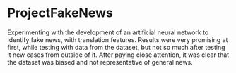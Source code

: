 # ProjectFakeNews
Experimenting with the development of an artificial neural network to identify fake news, with translation features. Results were very promising at first, while testing with data from the dataset, but not so much after testing it new cases from outside of it. After paying close attention, it was clear that the dataset was biased and not representative of general news.
